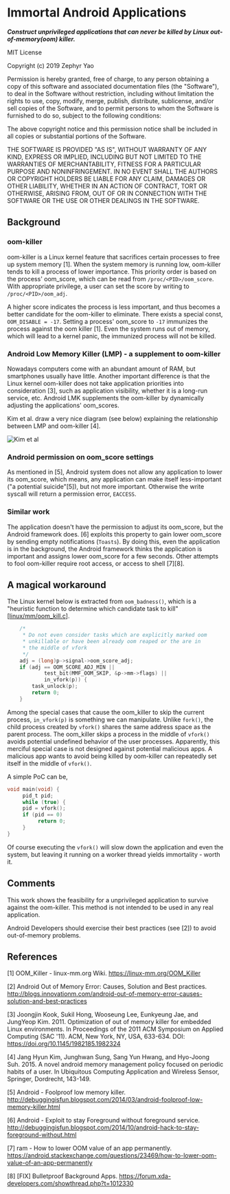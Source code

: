 # Immortal Android Applications
***Construct unprivileged applications that can never be killed by Linux out-of-memory(oom) killer.***

MIT License

Copyright (c) 2019 Zephyr Yao

Permission is hereby granted, free of charge, to any person obtaining a copy
of this software and associated documentation files (the "Software"), to deal
in the Software without restriction, including without limitation the rights
to use, copy, modify, merge, publish, distribute, sublicense, and/or sell
copies of the Software, and to permit persons to whom the Software is
furnished to do so, subject to the following conditions:

The above copyright notice and this permission notice shall be included in all
copies or substantial portions of the Software.

THE SOFTWARE IS PROVIDED "AS IS", WITHOUT WARRANTY OF ANY KIND, EXPRESS OR
IMPLIED, INCLUDING BUT NOT LIMITED TO THE WARRANTIES OF MERCHANTABILITY,
FITNESS FOR A PARTICULAR PURPOSE AND NONINFRINGEMENT. IN NO EVENT SHALL THE
AUTHORS OR COPYRIGHT HOLDERS BE LIABLE FOR ANY CLAIM, DAMAGES OR OTHER
LIABILITY, WHETHER IN AN ACTION OF CONTRACT, TORT OR OTHERWISE, ARISING FROM,
OUT OF OR IN CONNECTION WITH THE SOFTWARE OR THE USE OR OTHER DEALINGS IN THE
SOFTWARE.

## Background
### oom-killer
oom-killer is a Linux kernel feature that sacrifices certain processes to free up system memory [1].
When the system memory is running low, oom-killer tends to kill a process of lower importance. 
This priority order is based on the process' oom_score, which can be read from `/proc/<PID>/oom_score`. 
With appropriate privilege, a user can set the score by writing to `/proc/<PID>/oom_adj`.

A higher score indicates the process is less important, and thus becomes a better candidate for the oom-killer to eliminate. 
There exists a special const, `OOM_DISABLE = -17`. 
Setting a process' oom_score to `-17` immunizes the process against the oom killer [1]. 
Even the system runs out of memory, which will lead to a kernel panic, the immunized process will not be killed.

### Android Low Memory Killer (LMP) - a supplement to oom-killer
Nowadays computers come with an abundant amount of RAM, but smartphones usually have little. 
Another important difference is that the Linux kernel oom-killer does not take application priorities into consideration [3], such as application visibility, whether it is a long-run service, etc. 
Android LMK supplements the oom-killer by dynamically adjusting the applications' oom_scores. 

Kim et al. draw a very nice diagram (see below) explaining the relationship between LMP and oom-killer [4].

![Kim et al](https://media.springernature.com/lw785/springer-static/image/chp%3A10.1007%2F978-94-017-9618-7_14/MediaObjects/328731_1_En_14_Fig1_HTML.gif)

### Android permission on oom_score settings
As mentioned in [5], Android system does not allow any application to lower its oom_score, which means, any application can make itself less-important ("a potential suicide"[5]), but not more important.
Otherwise the write syscall will return a permission error, `EACCESS`.

### Similar work
The application doesn't have the permission to adjust its oom_score, but the Android framework does.
[6] exploits this property to gain lower oom_score by sending empty notifications (`Toasts`).
By doing this, even the application is in the background, the Android framework thinks the application is important and assigns lower oom_score for a few seconds.
Other attempts to fool oom-killer require root access, or access to shell [7][8].

## A magical workaround
The Linux kernel below is extracted from `oom_badness()`, which is a "heuristic function to determine which candidate task to kill" [[linux/mm/oom_kill.c](https://github.com/torvalds/linux/blob/cefc7ef3c87d02fc9307835868ff721ea12cc597/mm/oom_kill.c)].
```c
	/*
	 * Do not even consider tasks which are explicitly marked oom
	 * unkillable or have been already oom reaped or the are in
	 * the middle of vfork
	 */
	adj = (long)p->signal->oom_score_adj;
	if (adj == OOM_SCORE_ADJ_MIN ||
			test_bit(MMF_OOM_SKIP, &p->mm->flags) ||
			in_vfork(p)) {
		task_unlock(p);
		return 0;
	}
```

Among the special cases that cause the oom_killer to skip the current process, `in_vfork(p)` is something we can manipulate.
Unlike `fork()`, the child process created by `vfork()` shares the same address space as the parent process.
The oom_killer skips a process in the middle of `vfork()` avoids potential undefined behavior of the user processes.
Apparently, this merciful special case is not designed against potential malicious apps.
A malicious app wants to avoid being killed by oom-killer can repeatedly set itself in the middle of `vfork()`.

A simple PoC can be,
```c
void main(void) {
     pid_t pid;
     while (true) {
     pid = vfork();
     if (pid == 0) 
          return 0;
     }
}
```

Of course executing the `vfork()` will slow down the application and even the system, but leaving it running on a worker thread yields immortality - worth it.

## Comments
This work shows the feasibility for a unprivileged application to survive against the oom-killer. This method is not intended to be used in any real application.

Android Developers should exercise their best practices (see [2]) to avoid out-of-memory problems. 

## References

[1] OOM_Killer - linux-mm.org Wiki. https://linux-mm.org/OOM_Killer

[2] Android Out of Memory Error: Causes, Solution and Best practices. http://blogs.innovationm.com/android-out-of-memory-error-causes-solution-and-best-practices

[3] Joongjin Kook, Sukil Hong, Wooseung Lee, Eunkyeung Jae, and JungYeop Kim. 2011. Optimization of out of memory killer for embedded Linux environments. In Proceedings of the 2011 ACM Symposium on Applied Computing (SAC '11). ACM, New York, NY, USA, 633-634. DOI: https://doi.org/10.1145/1982185.1982324

[4] Jang Hyun Kim, Junghwan Sung, Sang Yun Hwang, and Hyo-Joong Suh. 2015. A novel android memory management policy focused on periodic habits of a user. In Ubiquitous Computing Application and Wireless Sensor, Springer, Dordrecht, 143-149.

[5] Android - Foolproof low memory killer. http://debuggingisfun.blogspot.com/2014/03/android-foolproof-low-memory-killer.html

[6] Android - Exploit to stay Foreground without foreground service. http://debuggingisfun.blogspot.com/2014/10/android-hack-to-stay-foreground-without.html

[7] ram - How to lower OOM value of an app permanently. https://android.stackexchange.com/questions/23469/how-to-lower-oom-value-of-an-app-permanently

[8] [FIX] Bulletproof Background Apps. https://forum.xda-developers.com/showthread.php?t=1012330
